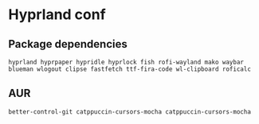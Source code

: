# Hyprland conf

## Package dependencies
```
hyprland hyprpaper hypridle hyprlock fish rofi-wayland mako waybar blueman wlogout clipse fastfetch ttf-fira-code wl-clipboard roficalc
```

## AUR
```
better-control-git catppuccin-cursors-mocha catppuccin-cursors-mocha
```
